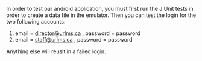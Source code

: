 In order to test our android application, you must first run the J Unit tests in order to create a data file in the emulator. 
Then you can test the login for the two following accounts:
1. email = director@urlms.ca , password = password
2. email = staff@urlms.ca , password = password 

Anything else will reuslt in a failed login.


